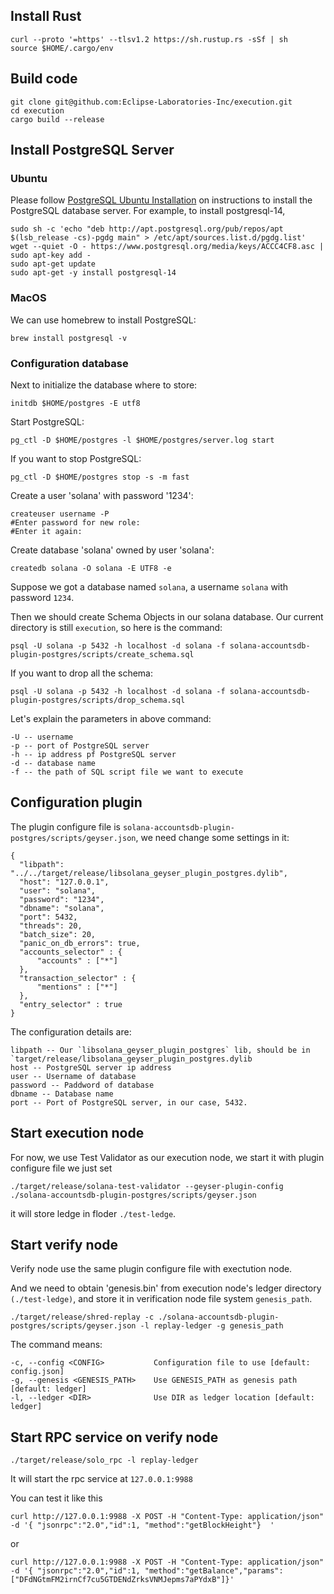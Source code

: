 ## Install Rust

```
curl --proto '=https' --tlsv1.2 https://sh.rustup.rs -sSf | sh
source $HOME/.cargo/env
```



## Build code

```
git clone git@github.com:Eclipse-Laboratories-Inc/execution.git
cd execution
cargo build --release
```



## Install PostgreSQL Server

###  Ubuntu

Please follow [PostgreSQL Ubuntu Installation](https://www.postgresql.org/download/linux/ubuntu/) on instructions to install the PostgreSQL database server. For example, to install postgresql-14,

```
sudo sh -c 'echo "deb http://apt.postgresql.org/pub/repos/apt $(lsb_release -cs)-pgdg main" > /etc/apt/sources.list.d/pgdg.list'
wget --quiet -O - https://www.postgresql.org/media/keys/ACCC4CF8.asc | sudo apt-key add -
sudo apt-get update
sudo apt-get -y install postgresql-14
```



### MacOS

We can use homebrew to install PostgreSQL:

```
brew install postgresql -v
```



### Configuration database

Next to initialize the database where to store:

```
initdb $HOME/postgres -E utf8
```

Start PostgreSQL:

```
pg_ctl -D $HOME/postgres -l $HOME/postgres/server.log start
```

If you want to stop PostgreSQL:

```
pg_ctl -D $HOME/postgres stop -s -m fast
```

Create a user 'solana' with password '1234':

```
createuser username -P
#Enter password for new role:
#Enter it again:
```

Create database 'solana' owned by user 'solana':

```
createdb solana -O solana -E UTF8 -e
```

Suppose we got a database named `solana`, a username `solana` with password `1234`.

Then we should create Schema Objects in our solana database. Our current directory is still `execution`, so here is the command:

```
psql -U solana -p 5432 -h localhost -d solana -f solana-accountsdb-plugin-postgres/scripts/create_schema.sql
```

If you want to drop all the schema:

```
psql -U solana -p 5432 -h localhost -d solana -f solana-accountsdb-plugin-postgres/scripts/drop_schema.sql
```

Let's explain the parameters in above command:

```
-U -- username
-p -- port of PostgreSQL server
-h -- ip address pf PostgreSQL server
-d -- database name
-f -- the path of SQL script file we want to execute
```

## Configuration plugin

The plugin configure file is `solana-accountsdb-plugin-postgres/scripts/geyser.json`, we need change some settings in it:

```
{
  "libpath": "../../target/release/libsolana_geyser_plugin_postgres.dylib",
  "host": "127.0.0.1",
  "user": "solana",
  "password": "1234",
  "dbname": "solana",
  "port": 5432,
  "threads": 20,
  "batch_size": 20,
  "panic_on_db_errors": true,
  "accounts_selector" : {
      "accounts" : ["*"]
  },
  "transaction_selector" : {
      "mentions" : ["*"]
  },
  "entry_selector" : true
}
```

The configuration details are:

```
libpath -- Our `libsolana_geyser_plugin_postgres` lib, should be in `target/release/libsolana_geyser_plugin_postgres.dylib
host -- PostgreSQL server ip address
user -- Username of database
password -- Paddword of database
dbname -- Database name
port -- Port of PostgreSQL server, in our case, 5432.
```

## Start execution node

For now, we use Test Validator as our execution node, we start it with plugin configure file we just set

```
./target/release/solana-test-validator --geyser-plugin-config ./solana-accountsdb-plugin-postgres/scripts/geyser.json
```

it will store ledge in floder ``./test-ledge``.

## Start verify node

Verify node use the same plugin configure file with exectution node.

And we need to obtain 'genesis.bin' from execution node's ledger directory ``(./test-ledge)``, and store it in verification node file system ``genesis_path``.

```
./target/release/shred-replay -c ./solana-accountsdb-plugin-postgres/scripts/geyser.json -l replay-ledger -g genesis_path
```

The command means:

```
-c, --config <CONFIG>           Configuration file to use [default: config.json]
-g, --genesis <GENESIS_PATH>    Use GENESIS_PATH as genesis path [default: ledger]
-l, --ledger <DIR>              Use DIR as ledger location [default: ledger]
```



## Start RPC service on verify node

```
./target/release/solo_rpc -l replay-ledger
```

It will start the rpc service at `127.0.0.1:9988`

You can test it like this

```
curl http://127.0.0.1:9988 -X POST -H "Content-Type: application/json" -d '{ "jsonrpc":"2.0","id":1, "method":"getBlockHeight"}  '
```

or

```
curl http://127.0.0.1:9988 -X POST -H "Content-Type: application/json" -d '{ "jsonrpc":"2.0","id":1, "method":"getBalance","params":["DFdNGtmFM2irnCf7cu5GTDENdZrksVNMJepms7aPYdxB"]}'
```

